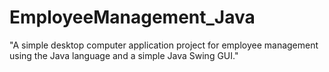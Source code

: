 # EmployeeManagement_Java
"A simple desktop computer application project for employee management using the Java language and a simple Java Swing GUI."
